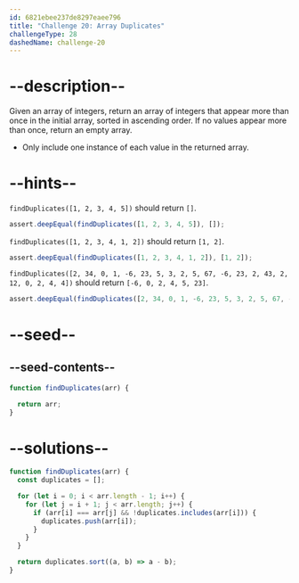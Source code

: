 ```yaml
---
id: 6821ebee237de8297eaee796
title: "Challenge 20: Array Duplicates"
challengeType: 28
dashedName: challenge-20
---
```


# --description--

Given an array of integers, return an array of integers that appear more than once in the initial array, sorted in ascending order. If no values appear more than once, return an empty array.

- Only include one instance of each value in the returned array.

# --hints--

`findDuplicates([1, 2, 3, 4, 5])` should return `[]`.

```js
assert.deepEqual(findDuplicates([1, 2, 3, 4, 5]), []);
```

`findDuplicates([1, 2, 3, 4, 1, 2])` should return `[1, 2]`.

```js
assert.deepEqual(findDuplicates([1, 2, 3, 4, 1, 2]), [1, 2]);
```

`findDuplicates([2, 34, 0, 1, -6, 23, 5, 3, 2, 5, 67, -6, 23, 2, 43, 2, 12, 0, 2, 4, 4])` should return `[-6, 0, 2, 4, 5, 23]`.

```js
assert.deepEqual(findDuplicates([2, 34, 0, 1, -6, 23, 5, 3, 2, 5, 67, -6, 23, 2, 43, 2, 12, 0, 2, 4, 4]), [-6, 0, 2, 4, 5, 23]);
```

# --seed--

## --seed-contents--

```js
function findDuplicates(arr) {

  return arr;
}
```

# --solutions--

```js
function findDuplicates(arr) {
  const duplicates = [];

  for (let i = 0; i < arr.length - 1; i++) {
    for (let j = i + 1; j < arr.length; j++) {
      if (arr[i] === arr[j] && !duplicates.includes(arr[i])) {
        duplicates.push(arr[i]);
      }
    }
  }

  return duplicates.sort((a, b) => a - b);
}
```
